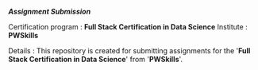 ***Assignment Submission***

Certification program : **Full Stack Certification in Data Science**
Institute : **PWSkills**

Details : This repository is created for submitting assignments for the '**Full Stack Certification in Data Science**' from '**PWSkills**'.
